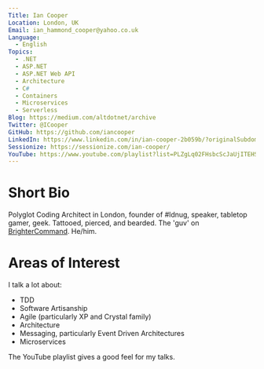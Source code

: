 ```yaml
---
Title: Ian Cooper
Location: London, UK
Email: ian_hammond_cooper@yahoo.co.uk
Language:
  - English
Topics:
  - .NET
  - ASP.NET
  - ASP.NET Web API
  - Architecture
  - C#
  - Containers
  - Microservices
  - Serverless
Blog: https://medium.com/altdotnet/archive
Twitter: @ICooper
GitHub: https://github.com/iancooper
LinkedIn: https://www.linkedin.com/in/ian-cooper-2b059b/?originalSubdomain=uk
Sessionize: https://sessionize.com/ian-cooper/
YouTube: https://www.youtube.com/playlist?list=PLZgLq02FHsbcScJaUjITEHS0Y0dmglavP
---
```

# Short Bio

Polyglot Coding Architect in London, founder of #ldnug, speaker, tabletop gamer, geek. Tattooed, pierced, and bearded. The 'guv' on [BrighterCommand](https://twitter.com/BrighterCommand). He/him.

# Areas of Interest

I talk a lot about:

* TDD
* Software Artisanship
* Agile (particularly XP and Crystal family)
* Architecture 
* Messaging, particularly Event Driven Architectures
* Microservices

The YouTube playlist gives a good feel for my talks.
